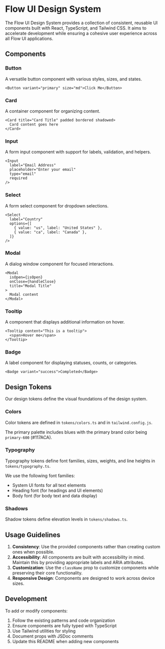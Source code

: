 # Flow UI Design System

The Flow UI Design System provides a collection of consistent, reusable UI components built with React, TypeScript, and Tailwind CSS. It aims to accelerate development while ensuring a cohesive user experience across all Flow UI applications.

## Components

### Button
A versatile button component with various styles, sizes, and states.
```tsx
<Button variant="primary" size="md">Click Me</Button>
```

### Card
A container component for organizing content.
```tsx
<Card title="Card Title" padded bordered shadowed>
  Card content goes here
</Card>
```

### Input
A form input component with support for labels, validation, and helpers.
```tsx
<Input 
  label="Email Address" 
  placeholder="Enter your email" 
  type="email" 
  required 
/>
```

### Select
A form select component for dropdown selections.
```tsx
<Select 
  label="Country" 
  options={[
    { value: "us", label: "United States" },
    { value: "ca", label: "Canada" },
  ]} 
/>
```

### Modal
A dialog window component for focused interactions.
```tsx
<Modal 
  isOpen={isOpen} 
  onClose={handleClose} 
  title="Modal Title"
>
  Modal content
</Modal>
```

### Tooltip
A component that displays additional information on hover.
```tsx
<Tooltip content="This is a tooltip">
  <span>Hover me</span>
</Tooltip>
```

### Badge
A label component for displaying statuses, counts, or categories.
```tsx
<Badge variant="success">Completed</Badge>
```

## Design Tokens

Our design tokens define the visual foundations of the design system.

### Colors
Color tokens are defined in `tokens/colors.ts` and in `tailwind.config.js`.

The primary palette includes blues with the primary brand color being `primary-600` (#117ACA).

### Typography
Typography tokens define font families, sizes, weights, and line heights in `tokens/typography.ts`.

We use the following font families:
- System UI fonts for all text elements
- Heading font (for headings and UI elements)
- Body font (for body text and data display)

### Shadows
Shadow tokens define elevation levels in `tokens/shadows.ts`.

## Usage Guidelines

1. **Consistency**: Use the provided components rather than creating custom ones when possible.
2. **Accessibility**: All components are built with accessibility in mind. Maintain this by providing appropriate labels and ARIA attributes.
3. **Customization**: Use the `className` prop to customize components while preserving their core functionality.
4. **Responsive Design**: Components are designed to work across device sizes.

## Development

To add or modify components:
1. Follow the existing patterns and code organization
2. Ensure components are fully typed with TypeScript
3. Use Tailwind utilities for styling
4. Document props with JSDoc comments
5. Update this README when adding new components 